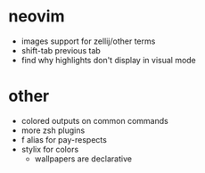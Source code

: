 # neovim

- images support for zellij/other terms
- shift-tab previous tab
- find why highlights don't display in visual mode

# other

- colored outputs on common commands
- more zsh plugins
- f alias for pay-respects
- stylix for colors
  - wallpapers are declarative
